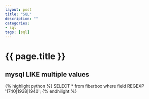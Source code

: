 ```yaml
---
layout: post
title: "SQL"
description: ""
categories: 
- sql
tags: [sql]
---
```

{{ page.title }}
================

## mysql LIKE multiple values 
{% highlight python %}
SELECT * from fiberbox where field REGEXP '1740|1938|1940';
{% endhilight %}
